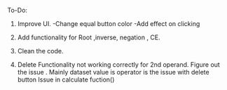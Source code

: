 To-Do:

1. Improve UI.
   -Change equal button color
   -Add effect on clicking

2. Add functionality for Root ,inverse, negation , CE.

3. Clean the code.

4. Delete Functionality not working correctly for 2nd operand.
   Figure out the issue .
   Mainly dataset value is operator is the issue with delete button
   Issue in calculate fuction()
